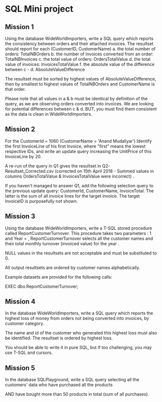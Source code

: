 
# SQL Mini project

## Mission 1

Using the database WideWorldImporters, write a SQL query which reports the consistency between orders and their attached invoices.
The resultset should report for each (CustomerID, CustomerName)
 a. the total number of orders: TotalNBOrders
 b. the number of invoices converted from an order: TotalNBInvoices
 c. the total value of orders: OrdersTotalValue
 d. the total value of invoices: InvoicesTotalValue
 f. the absolute value of the difference between c - d: AbsoluteValueDifference
 
 The resultset must be sorted by highest values of AbsoluteValueDifference, then by smallest to highest values of TotalNBOrders and CustomerName is that order.
 
 Please note that all values in a & b must be identical by definition of the query, as we are observing orders converted into invoices.
We are looking for potential differences between c & d.
BUT, you must find them consistent as the data is clean in WideWorldImporters.



## Mission 2

For the CustomerId = 1060 (CustomerName = 'Anand Mudaliyar')
Identify the first InvoiceLine of his first Invoice, where "first" means the lowest respective IDs, and write an update query increasing the UnitPrice of this InvoiceLine by 20.

A re-run of the query in Q1 gives the resultset in Q2-Resultset_Corrected.csv (corrected on 15th April 2018 - Summed values in columns OrdersTotalValue & InvoicesTotalValue were incorrect) .

If you haven't managed to answer Q1, add the following selection query to the previous update query: CustomerId, CustomerName, InvoiceTotal.
The latter is the sum of all invoice lines for the target invoice.
The target InvoiceID is purposefully not shown.



## Mission 3

Using the database WideWorldImporters, write a T-SQL stored procedure called ReportCustomerTurnover.
This procedure takes two parameters : 
1 and Year = <aYear>, ReportCustomerTurnover selects all the customer names and their total monthly turnover (invoiced value) for the year <aYear>.

NULL values in the resultsets are not acceptable and must be substituted to 0.

All output resultsets are ordered by customer names alphabetically.

Example datasets are provided for the following calls:

EXEC dbo.ReportCustomerTurnover;


## Mission 4

In the database WideWorldImporters, write a SQL query which reports the highest loss of money from orders not being converted into invoices, by customer category.

The name and id of the customer who generated this highest loss must also be identified. The resultset is ordered by highest loss.

You should be able to write it in pure SQL, but if too challenging, you may use T-SQL and cursors.


## Mission 5

In the database SQLPlayground, write a SQL query selecting all the customers' data who have purchased all the products 

AND have bought more than 50 products in total (sum of all purchases).







